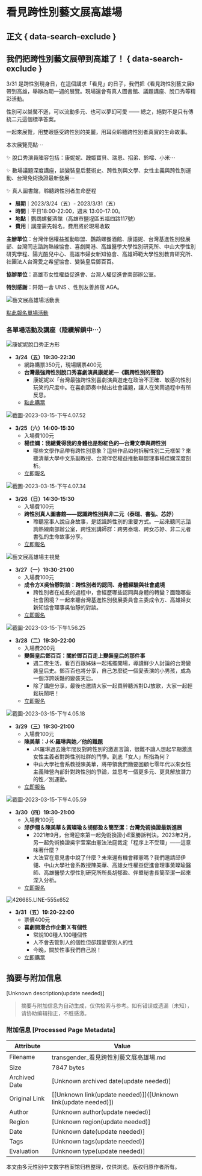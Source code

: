 # 看見跨性別藝文展高雄場

## 正文 { data-search-exclude }


## 我們把跨性別藝文展帶到高雄了！ { data-search-exclude }

3/31 是跨性別現身日，在這個講求「看見」的日子，我們把《看見跨性別藝文展》帶到高雄，舉辦為期一週的展覽。現場還會有真人圖書館、議題講座、脫口秀等精彩活動。

性別可以桀驁不遜，可以流動多元、也可以夢幻可愛 —— 總之，絕對不是只有傳統二元這個標準答案。

一起來展覽，用雙眼感受跨性別的美麗，用耳朵聆聽跨性別者真實的生命故事。

本次展覽亮點⋯

✨ 脫口秀演員陣容包括：康妮妮、跩姬寶貝、瑞恩、招弟、鈴噹、小米⋯

✨ 數場議題深度講座，談變裝皇后藝術史、跨性別與文學、女性主義與跨性別運動、台灣免術換證最新發展⋯

✨ 真人圖書館，聆聽跨性別者生命歷程

- **展期**｜2023/3/24（五）- 2023/3/31（五）
- **時間**｜平日18:00-22:00，週末 13:00-17:00。
- **地點**｜鸚鵡螺餐酒館（高雄市鹽埕區五福四路117號）
- **費用**｜講座需先報名，費用將於現場收取

**主辦單位**：台灣伴侶權益推動聯盟、鸚鵡螺餐酒館、康語妮、台灣基進性別發展部、台灣同志諮詢熱線協會、喜劇開港、高雄醫學大學性別研究所、中山大學性別研究學程、陽光酷兒中心、高雄市婦女新知協會、高雄師範大學性別教育研究所、社團法人台灣愛之希望協會、變裝皇后鄧百百。

**協辦單位**：高雄市女性權益促進會、台灣人權促進會南部辦公室。

**特別感謝**：阡陌一舍 UNS 、性別友善旅宿 AGA。

![藝文展高雄場活動表](https://sp-ao.shortpixel.ai/client/to_webp,q_glossy,ret_img/https://transgender.tapcpr.org/wp-content/uploads/brizy/imgs/藝文展高雄場活動表-09-2-495x647x0x3x495x641x1677927552.png)

[點此報名單場活動](https://forms.gle/zySGfAN4HRh3XZcJ6)

### 各單場活動及講座（陸續解鎖中⋯）

![康妮妮脫口秀正方形](https://sp-ao.shortpixel.ai/client/to_webp,q_glossy,ret_img/https://transgender.tapcpr.org/wp-content/uploads/brizy/imgs/康妮妮脫口秀正方形-07-360x352x0x7x360x338x1677422938.png)

- **3/24（五）19:30-22:30**
  - 網路購票350元，現場購票400元
  - **台灣最強跨性別脫口秀喜劇演員康妮妮—《觀跨性別的聲音》**
    - 康妮妮以「台灣最強跨性別喜劇演員遊走在政治不正確、敏感的性別玩笑的尺度中。在喜劇節奏中拋出社會議題，讓人在笑鬧過程中有所反思。
  - [點此購票](https://www.accupass.com/event/2303030759338581272150?utm_source=ios_accupass&utm_medium=share_2010141637388926871610&utm_campaign=accu_e)

![截圖-2023-03-15-下午4.07.52](https://sp-ao.shortpixel.ai/client/to_webp,q_glossy,ret_img/https://transgender.tapcpr.org/wp-content/uploads/brizy/imgs/截圖-2023-03-15-午後4.07.52-360x359x0x0x360x337x1678867757.png)

- **3/25（六）14:00-15:30**
  - 入場費100元
  - **楊佳嫻：我總覺得我的身體也是粉紅色的—台灣文學與跨性別**
    - 哪些文學作品帶有跨性別意象？這些作品如何拆解性別二元框架？來聽清華大學中文系副教授、台灣伴侶權益推動聯盟理事楊佳嫻深度剖析。
  - [立即報名](https://forms.gle/zySGfAN4HRh3XZcJ6)

![截圖-2023-03-15-下午4.07.34](https://sp-ao.shortpixel.ai/client/to_webp,q_glossy,ret_img/https://transgender.tapcpr.org/wp-content/uploads/brizy/imgs/截圖-2023-03-15-午後4.07.34-361x361x0x0x361x336x1678867794.png)

- **3/26（日）14:30-15:30**
  - 入場費100元
  - **跨性別真人圖書館——認識跨性別與非二元（泰瑞、書弘、芯妤）**
    - 聆聽當事人說自身故事，是認識跨性別的重要方式。一起來聽同志諮詢熱線南部辦公室，跨性別講師群：跨男泰瑞、跨女芯妤、非二元者書弘的生命故事分享。
  - [立即報名](https://forms.gle/zySGfAN4HRh3XZcJ6)

![藝文展高雄場主視覺](https://sp-ao.shortpixel.ai/client/to_webp,q_glossy,ret_img/https://transgender.tapcpr.org/wp-content/uploads/brizy/imgs/藝文展高雄場主視覺-05-360x422x0x34x360x355x1677927650.png)

- **3/27（一）19:30-21:00**
  - 入場費100元
  - **成令方X吳怡靜對談：跨性別者的認同、身體經驗與社會處境**
    - 跨性別者在成長的過程中，會經歷哪些認同與身體的轉變？面臨哪些社會困境？一起來聽台灣基進性別發展委員會主委成令方、高雄婦女新知協會理事吳怡靜的對談。
  - [立即報名](https://forms.gle/zySGfAN4HRh3XZcJ6)

![截圖-2023-03-15-下午1.56.25](https://sp-ao.shortpixel.ai/client/to_webp,q_glossy,ret_img/https://transgender.tapcpr.org/wp-content/uploads/brizy/imgs/截圖-2023-03-15-午後1.56.25-360x366x0x7x360x352x1678867479.png)

- **3/28（二）19:30-22:00**
  - 入場費200元
  - **變裝皇后鄧百百：關於鄧百百走上變裝皇后的那件事**
    - 週二夜生活，看百百跟姊妹一起搖擺開場，導讀鮮少人討論的台灣變裝皇后史。鄧百百也將分享，自己怎麼從一個愛表演的小男孩，成為一個浮誇妖豔的變裝天后。
    - 除了講座分享，最後也邀請大家一起買醉聽派對DJ放歌，大家一起輕鬆玩鬧吧！
  - [立即報名](https://forms.gle/zySGfAN4HRh3XZcJ6)

![截圖-2023-03-15-下午4.05.18](https://sp-ao.shortpixel.ai/client/to_webp,q_glossy,ret_img/https://transgender.tapcpr.org/wp-content/uploads/brizy/imgs/截圖-2023-03-15-午後4.05.18-361x365x0x7x361x351x1678867534.png)

- **3/29（三）19:30-21:00**
  - 入場費100元
  - **陳美華：J·K·羅琳與她／他的難題**
    - JK羅琳過去幾年間反對跨性別的激進言論，很難不讓人想起早期激進女性主義者對跨性別社群的鬥爭。到底「女人」所指為何？
    - 中山大學社會系教授陳美華，將帶領我們簡要回顧七零年代以來女性主義陣營內部針對跨性別的爭論，並思考一個更多元、更具解放潛力的性／別運動。
  - [立即報名](https://forms.gle/zySGfAN4HRh3XZcJ6)

![截圖-2023-03-15-下午4.05.59](https://sp-ao.shortpixel.ai/client/to_webp,q_glossy,ret_img/https://transgender.tapcpr.org/wp-content/uploads/brizy/imgs/截圖-2023-03-15-午後4.05.59-555x552x0x11x555x530x1678867578.png)

- **3/30（四）19:30-21:00**
  - 入場費100元
  - **邱伊翎＆陳美華＆黃璨瑜＆胡郁盈＆簡至潔：台灣免術換證最新進展**
    - 2021年9月，台灣迎來第一起免術換證小E案勝訴判決。2023年2月，另一起免術換證吳宇萱案由憲法法庭裁定「程序上不受理」——這意味著什麼？
    - 大法官在意見書中說了什麼？未來還有機會釋憲嗎？我們邀請邱伊翎、中山大學社會系教授陳美華、高雄女性權益促進會理事黃璨瑜醫師、高雄醫學大學性別研究所所長胡郁盈、伴盟秘書長簡至潔一起來深入分析。
  - [立即報名](https://forms.gle/zySGfAN4HRh3XZcJ6)

![426685.LINE-555x652](https://sp-ao.shortpixel.ai/client/to_webp,q_glossy,ret_img/https://transgender.tapcpr.org/wp-content/uploads/brizy/imgs/426685.LINE_-555x652x0x7x555x534x1678867884.png)

- **3/31（五）19:20-22:00**
  - 票價400元
  - **喜劇開港合作企劃Ｘ有個性**
    - 常說100種人100種個性
    - 人不會去管別人的個性但卻超愛管別人的性
    - 今晚，關於性事我們自己說！
  - [立即購票](https://www.accupass.com/event/2303121552097067064860?utm_source=ios_accupass&utm_medium=share_2010141637388926871610&utm_campaign=accu_e)
<!-- tcd_original_link https://transgender.tapcpr.org/%E7%9C%8B%E8%A6%8B%E8%B7%A8%E6%80%A7%E5%88%A5%E8%97%9D%E6%96%87%E5%B1%95%E9%AB%98%E9%9B%84%E5%A0%B4 -->


## 摘要与附加信息

<!-- tcd_abstract -->
[Unknown description(update needed)]
<!-- tcd_abstract_end -->

> 摘要与附加信息为自动生成，仅供检索与参考。如有错误或遗漏（未知），请协助编辑指正，不胜感激。

### 附加信息 [Processed Page Metadata]

| Attribute       | Value                                  |
|-----------------|----------------------------------------|
| Filename        | transgender_看見跨性別藝文展高雄場.md                             |
| Size            | 7847 bytes                           |
| Archived Date   | [Unknown archived date(update needed)]                             |
| Original Link   | [[Unknown link(update needed)]]([Unknown link(update needed)])                       |
| Author          | [Unknown author(update needed)]                               |
| Region          | [Unknown region(update needed)]                               |
| Date            | [Unknown date(update needed)]                                 |
| Tags            | [Unknown tags(update needed)]                                 |
| Evaluation            | [Unknown type(update needed)]                                 |
<!-- tcd_table_end -->

本文由多元性别中文数字档案馆归档整理，仅供浏览。版权归原作者所有。
